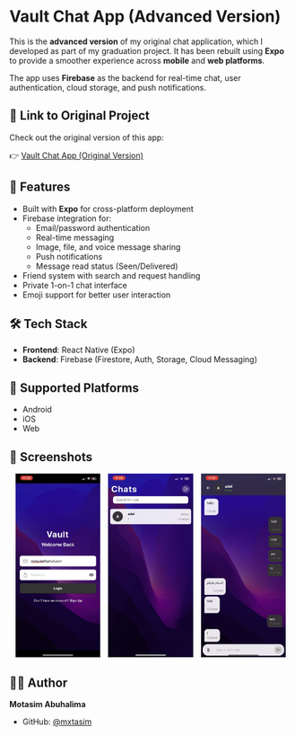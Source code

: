 # Vault Chat App (Advanced Version)

This is the **advanced version** of my original chat application, which I developed as part of my graduation project. It has been rebuilt using **Expo** to provide a smoother experience across **mobile** and **web platforms**.

The app uses **Firebase** as the backend for real-time chat, user authentication, cloud storage, and push notifications.

## 🔗 Link to Original Project

Check out the original version of this app:

👉 [Vault Chat App (Original Version)](https://github.com/mxtasim/Vault-Chat-App)

## 🚀 Features

- Built with **Expo** for cross-platform deployment
- Firebase integration for:
  - Email/password authentication
  - Real-time messaging
  - Image, file, and voice message sharing
  - Push notifications
  - Message read status (Seen/Delivered)
- Friend system with search and request handling
- Private 1-on-1 chat interface
- Emoji support for better user interaction

## 🛠️ Tech Stack

- **Frontend**: React Native (Expo)
- **Backend**: Firebase (Firestore, Auth, Storage, Cloud Messaging)

## 📱 Supported Platforms

- Android
- iOS
- Web

## 📸 Screenshots

<div align="center">
  <img src="./1.jpeg" alt="Login Screen" width="30%" style="margin-right:10px;" />
  <img src="./2.jpeg" alt="Friends List" width="30%" style="margin-right:10px;" />
  <img src="./3.jpeg" alt="Chat Screen" width="30%" />
</div>

## 🧑‍💻 Author

**Motasim Abuhalima**

- GitHub: [@mxtasim](https://github.com/mxtasim)
